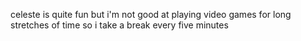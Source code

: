 
celeste is quite fun but i'm not good at playing video games for long stretches of time so i take a break every five minutes
